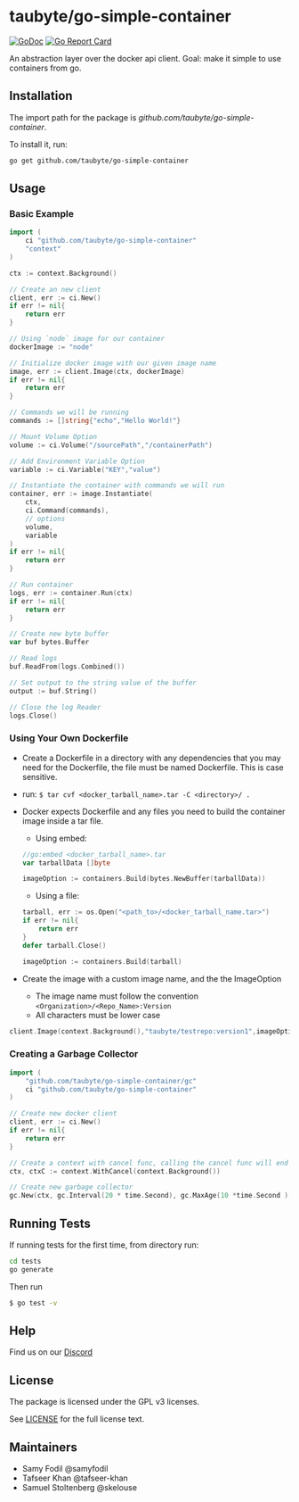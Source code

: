 # taubyte/go-simple-container 

[![GoDoc](https://godoc.org/github.com/taubyte/go-sdk?status.svg)](https://pkg.go.dev/github.com/taubyte/go-sdk)
[![Go Report Card](https://goreportcard.com/badge/taubyte/go-sdk)](https://goreportcard.com/report/taubyte/go-sdk)

An abstraction layer over the docker api client. Goal: make it simple to use containers from go.

## Installation 
The import path for the package is *github.com/taubyte/go-simple-container*.

To install it, run:
```bash 
go get github.com/taubyte/go-simple-container
```


## Usage

### Basic Example
```go
import (
    ci "github.com/taubyte/go-simple-container"
    "context"
)

ctx := context.Background()

// Create an new client
client, err := ci.New()
if err != nil{
    return err
}

// Using `node` image for our container
dockerImage := "node"

// Initialize docker image with our given image name
image, err := client.Image(ctx, dockerImage)
if err != nil{
    return err
}

// Commands we will be running
commands := []string{"echo","Hello World!"}

// Mount Volume Option 
volume := ci.Volume("/sourcePath","/containerPath")

// Add Environment Variable Option
variable := ci.Variable("KEY","value")

// Instantiate the container with commands we will run
container, err := image.Instantiate(
    ctx,
    ci.Command(commands),
    // options
    volume, 
    variable
)
if err != nil{
    return err
}

// Run container 
logs, err := container.Run(ctx)
if err != nil{
    return err
}

// Create new byte buffer 
var buf bytes.Buffer

// Read logs 
buf.ReadFrom(logs.Combined())

// Set output to the string value of the buffer 
output := buf.String()

// Close the log Reader
logs.Close()

```

### Using Your Own Dockerfile
- Create a Dockerfile in a directory with any dependencies that you may need for the Dockerfile, the file must be named Dockerfile. This is case sensitive.
- run: `$ tar cvf <docker_tarball_name>.tar -C <directory>/ .`
- Docker expects Dockerfile and any files you need to build the container image inside a tar file.
    - Using embed: 
    ```go
    //go:embed <docker_tarball_name>.tar
    var tarballData []byte 
    
    imageOption := containers.Build(bytes.NewBuffer(tarballData))
    ```
    - Using a file:
    ```go 
    tarball, err := os.Open("<path_to>/<docker_tarball_name.tar>")
    if err != nil{
        return err
    }
    defer tarball.Close()

    imageOption := containers.Build(tarball)
    ```

- Create the image with a custom image name, and the the ImageOption
    - The image name must follow the convention `<Organization>/<Repo_Name>:Version`
    - All characters must be lower case 
```go
client.Image(context.Background(),"taubyte/testrepo:version1",imageOption)
```


### Creating a Garbage Collector
```go
import ( 
    "github.com/taubyte/go-simple-container/gc"
    ci "github.com/taubyte/go-simple-container" 
)

// Create new docker client 
client, err := ci.New()
if err != nil{
    return err
}

// Create a context with cancel func, calling the cancel func will end the garbage collector go routine.
ctx, ctxC := context.WithCancel(context.Background())

// Create new garbage collector
gc.New(ctx, gc.Interval(20 * time.Second), gc.MaxAge(10 *time.Second ))

```

## Running Tests 
If running tests for the first time, from directory run: 
```bash
cd tests 
go generate
```

Then run 
```bash
$ go test -v
```

## Help
Find us on our [Discord](https://discord.gg/eKfazxFDf9)

## License 
The package is licensed under the GPL v3 licenses.

See [LICENSE](LICENSE) for the full license text.

## Maintainers
- Samy Fodil @samyfodil
- Tafseer Khan @tafseer-khan
- Samuel Stoltenberg @skelouse